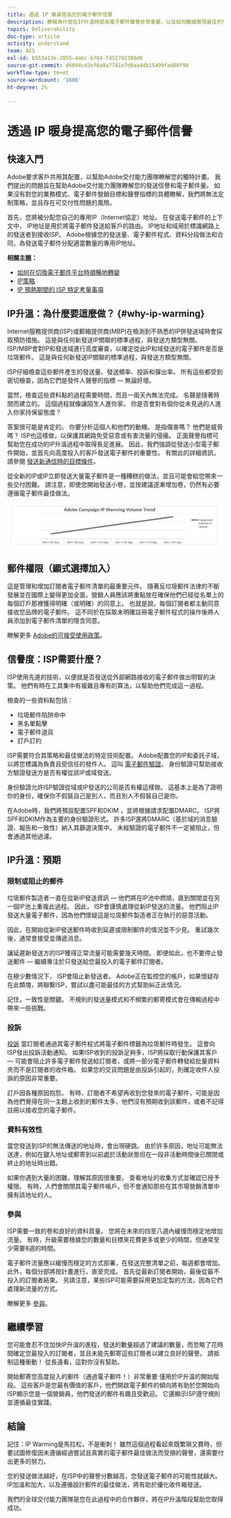 ```yaml
---
title: 透過 IP 暖身提高您的電子郵件信譽
description: 瞭解為什麼在IP升溫時提高電子郵件聲譽非常重要，以及如何繼續實現最佳的可交付性。
topics: Deliverability
doc-type: article
activity: understand
team: ACS
exl-id: b553a13e-2055-4abc-b784-fd52792380d0
source-git-commit: d6094cd2ef0a8a7741e7d8aa4db15499fad08f90
workflow-type: tm+mt
source-wordcount: '1600'
ht-degree: 2%

---
```


# 透過 IP 暖身提高您的電子郵件信譽

<!--Increase your email reputation with IP warming

## IP Warming overview

In the Adobe Deliverability Consulting and Deliverability Operations teams, we have a vested interest in helping new Campaign customers be as successful as possible as they embark on the route of an IP warming process. If you’ve never been a part of such a project, you may have a lot of questions about it. Let’s get down to the details!-->

## 快速入門

Adobe要求客戶共用其配置，以幫助Adobe交付能力團隊瞭解您的獨特計畫。 我們提出的問題旨在幫助Adobe交付能力團隊瞭解您的發送信譽和電子郵件量。 如果沒有對您的業務模式、電子郵件營銷目標和聲譽指標的具體瞭解，我們將無法定制策略，並且存在可交付性問題的風險。

首先，您將被分配您自己的專用IP（Internet協定）地址。 在發送電子郵件的上下文中， IP地址是用於將電子郵件發送給客戶的路由。 IP地址和域用於標識網路上的發送者到接收ISP。 Adobe根據您的發送量、電子郵件程式、資料分段做法和合同，為發送電子郵件分配適當數量的專用IP地址。

**相關主題：**
* [如何在切換電子郵件平台時順暢地轉變](../../help/transition-process/switching-email-platforms.md)
* [IP策略](../../help/transition-process/infrastructure.md#ip-strategy)
* [IP 預熱期間的 ISP 特定考量事項](../../help/transition-process/isp-specific-considerations-during-ip-warming.md)

## IP升溫：為什麼要這麼做？ {#why-ip-warming}

Internet服務提供商(ISP)或郵箱提供商(MBP)在檢測到不熟悉的IP併發送域時會採取預防措施。 這是與任何新發送IP關聯的標準過程，與發送方類型無關。 ISP/MBP會對IP和發送域進行高度審查，以確定從此IP和域發送的電子郵件是否是垃圾郵件。  這是與任何新發送IP關聯的標準過程，與發送方類型無關。

ISP仔細檢查這些郵件產生的發送量、發送頻率、投訴和彈出率。 所有這些都受到密切檢查，因為它們是發件人聲譽的指標 — 無論好壞。

當然，檢查這些資料點的過程需要時間，而且一兩天內無法完成。 名聲是隨著時間而建立的。 這個過程就像讓陌生人進你家。 你是否會對有個你從未見過的人進入你家持保留態度？

答案很可能是肯定的。 你要分析這個人和他們的動機。 是指傷害嗎？ 他們是威脅嗎？ ISP也這樣做，以保護其網路免受惡意或有害流量的侵擾。 正面聲譽指標可幫助您在成功的IP升溫過程中取得長足進展。 因此，我們強調從發送小型電子郵件開始，並首先向高度投入的客戶發送電子郵件的重要性。 有關此的詳細資訊，請參閱 [發送新通信時的目標條件](/help/transition-process/targeting-criteria.md)。

從全新的IP或IP立即發送大量電子郵件是一種糟糕的做法，並且可能會給您帶來一些交付困難。 請注意，即使您開始發送小卷，並按建議逐漸增加卷，仍然有必要遵循電子郵件最佳做法。

![](../../help/assets/ip-warming-volume-trend.png)

## 郵件權限（顯式選擇加入）

這是管理和增加訂閱者電子郵件清單的最重要元件。 隨著反垃圾郵件法律的不斷發展並在國際上變得更加全面，營銷人員應該將重點放在確保他們已經從名單上的每個訂戶那裡獲得明確（或明確）的同意上。 也就是說，每個訂閱者都主動同意接收您品牌的電子郵件。 這不同於在採取未明確註冊電子郵件程式的操作後將人員添加到電子郵件清單的隱含同意。

瞭解更多 [Adobe的可接受使用政策](https://www.adobe.com/legal/terms/aup.html)。

## 信譽度：ISP需要什麼？

ISP使用先進的技術，以便就是否發送從外部網路接收的電子郵件做出明智的決策。 他們有時在工具集中有複雜且專有的算法，以幫助他們完成這一過程。

檢查的一些資料點包括：

* 垃圾郵件陷阱命中
* 黑名單點擊
* 電子郵件退貨
* 訂戶訂約

ISP需要符合其策略和最佳做法的特定技術配置。 Adobe配置您的IP和委託子域，以將您標識為負責且受信任的發件人。 這叫 [電子郵件驗證](/help/transition-process/infrastructure.md#authentication)。 身份驗證可幫助接收方驗證發送方是否有權從該IP或域發送。

身份驗證允許ISP驗證從域或IP發送的公司是否有權這樣做。 這基本上是為了證明你的身份，確保你不假裝自己是別人，而且別人不假裝自己是你。

在Adobe時，我們將預設配置SPF和DKIM ，並將根據請求配置DMARC。 ISP將SPF和DKIM作為主要的身份驗證形式。 許多ISP還將DMARC（基於域的消息驗證、報告和一致性）納入其篩選決策中。 未經驗證的電子郵件不一定被阻止，但會通過其他過濾。

## IP升溫：預期

### 限制或阻止的郵件

垃圾郵件製造者一直在從新IP發送資訊 — 他們將在IP池中燃燒，直到關閉並在另一個IP池上重複此過程。 因此， ISP會謹慎處理從新IP發送的流量。 他們阻止IP發送大量電子郵件，因為他們懷疑這是垃圾郵件製造者正在執行的惡意活動。

因此，在開始從新IP發送郵件時收到延遲或限制郵件的情況並不少見。 重試幾次後，通常會接受並傳遞消息。

讓延遲新發送方的ISP獲得正常流量可能需要幾天時間。 即便如此，也不要停止發送郵件 — 繼續專注於只發送給您最投入的電子郵件訂閱者。

在極少數情況下， ISP會阻止新發送者。 Adobe正在監控您的帳戶，如果懷疑存在此類塊，將聯繫ISP，嘗試以盡可能最佳的方式幫助糾正此情況。

記住，一致性是關鍵。 不規則的發送量模式和不頻繁的郵寄模式會在傳輸過程中帶來一些挑戰。

### 投訴

[投訴](/help/metrics/complaints.md) 當訂閱者通過其電子郵件程式將電子郵件標籤為垃圾郵件時發生。 這會向ISP發出投訴活動通知。 如果ISP收到的投訴足夠多，ISP將採取行動保護其客戶 — 可能會阻止許多電子郵件發送給訂閱者，或將一部分電子郵件轉發給批量資料夾而不是訂閱者的收件箱。 如果您的交貨問題是由投訴引起的，則確定收件人投訴的原因非常重要。

訂戶因各種原因抱怨。 有時，訂閱者不希望再收到您發來的電子郵件，可能是因為他們覺得在同一主題上收到的郵件太多，他們沒有預期收到該郵件，或者不記得註冊以接收您的電子郵件。

### 資料有效性

當您發送到ISP的無法傳送的地址時，會出現硬跳。 由於許多原因，地址可能無法送達，例如在鍵入地址或郵寄到以前處於活動狀態但在一段非活動時間後已關閉或終止的地址時出錯。

如果你遇到大量的困難，理解其原因很重要。 查看地址的收集方式並確認已授予權限。 有時，人們會關閉其電子郵件帳戶，但不會通知那些在其市場營銷清單中擁有該地址的人。

### 參與

ISP需要一致的卷和良好的資料質量。 您將在未來的四至八週內緩慢而穩定地增加流量。 有時，升級需要根據您的數量和目標來花費更多或更少的時間，但通常至少需要8週的時間。

電子郵件流量應以緩慢而穩定的方式部署，在發送完整清單之前，每週都會增加。 此外，每個分部將按計畫進行，直至完成。 首先從最新訂閱者開始，最後從最不投入的訂閱者結束。 另請注意，某些ISP可能需要採用更加定製的方法，因為它們處理新流量的方式。

瞭解更多 [參與](/help/engagement.md)。

## 繼續學習

您可能會忍不住加快IP升溫的進程，發送的數量超過了建議的數量，而忽略了花時間確定您最投入的訂閱者，並且未能先郵寄這些訂閱者以建立良好的聲譽。 請抵制這種衝動！ 從長遠看，這對你沒有幫助。

開始郵寄您高度投入的郵件（通過電子郵件！）非常重要 僅用於IP升溫的開始階段。 這些客戶是您最有價值的客戶，他們開啟電子郵件的傾向將有助於您開始向ISP顯示您是一個營銷員，他們發送的郵件有趣且受歡迎。 它還顯示ISP遵守規則並遵循最佳實踐。

## 結論

記住：IP Warming是馬拉松，不是衝刺！  雖然這個過程看起來既繁瑣又費時，但要試圖修復因未遵循經過嘗試且真實的電子郵件最佳做法而受損的聲譽，還需要付出更多的努力。

您的發送做法越好，在ISP中的聲譽分數越高，您發送電子郵件的可能性就越大。 IP加溫和加大，以及遵循設計郵件的最佳做法，將有助於優化收件箱發送。

我們的全球交付能力團隊是您在此過程中的合作夥伴，將在IP升溫階段幫助您取得成功。
